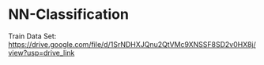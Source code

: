 # NN-Classification

Train Data Set: https://drive.google.com/file/d/1SrNDHXJQnu2QtVMc9XNSSF8SD2v0HX8j/view?usp=drive_link

